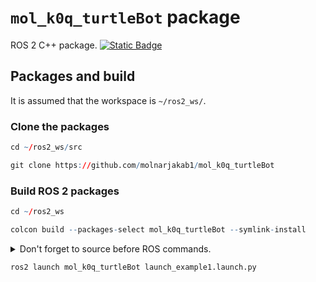 # `mol_k0q_turtleBot` package
ROS 2 C++ package.  [![Static Badge](https://img.shields.io/badge/ROS_2-Humble-34aec5)](https://docs.ros.org/en/humble/)
## Packages and build

It is assumed that the workspace is `~/ros2_ws/`.

### Clone the packages
``` r
cd ~/ros2_ws/src
```
``` r
git clone https://github.com/molnarjakab1/mol_k0q_turtleBot
```

### Build ROS 2 packages
``` r
cd ~/ros2_ws
```
``` r
colcon build --packages-select mol_k0q_turtleBot --symlink-install
```

<details>
<summary> Don't forget to source before ROS commands.</summary>

``` bash
source ~/ros2_ws/install/setup.bash
```
</details>

``` r
ros2 launch mol_k0q_turtleBot launch_example1.launch.py
```

